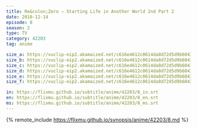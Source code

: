 ```yaml
---
title: Re&colon;Zero − Starting Life in Another World 2nd Part 2
date: 2010-12-14
episode: 8
season: 2
type: TV
category: 42203
tag: anime

size_a: https://vuclip-eip2.akamaized.net/c616e4612c0614da8d72d5d9b604389a/vp63207_V20210508040805/hlsc_e2931_2.m3u8
size_b: https://vuclip-eip2.akamaized.net/c616e4612c0614da8d72d5d9b604389a/vp63207_V20210508040805/hlsc_e2931_3.m3u8
size_c: https://vuclip-eip2.akamaized.net/c616e4612c0614da8d72d5d9b604389a/vp63207_V20210508040805/hlsc_e2931_4.m3u8
size_d: https://vuclip-eip2.akamaized.net/c616e4612c0614da8d72d5d9b604389a/vp63207_V20210508040805/hlsc_e2931_5.m3u8
size_e: https://vuclip-eip2.akamaized.net/c616e4612c0614da8d72d5d9b604389a/vp63207_V20210508040805/hlsc_e2931_6.m3u8
size_f: https://vuclip-eip2.akamaized.net/c616e4612c0614da8d72d5d9b604389a/vp63207_V20210508040805/hlsc_e2931_7.m3u8

in: https://flixmu.github.io/subtitle/anime/42203/8_in.srt
en: https://flixmu.github.io/subtitle/anime/42203/8_en.srt
ms: https://flixmu.github.io/subtitle/anime/42203/8_ms.srt
---
```

{% remote_include https://flixmu.github.io/synopsis/anime/42203/8.md %}